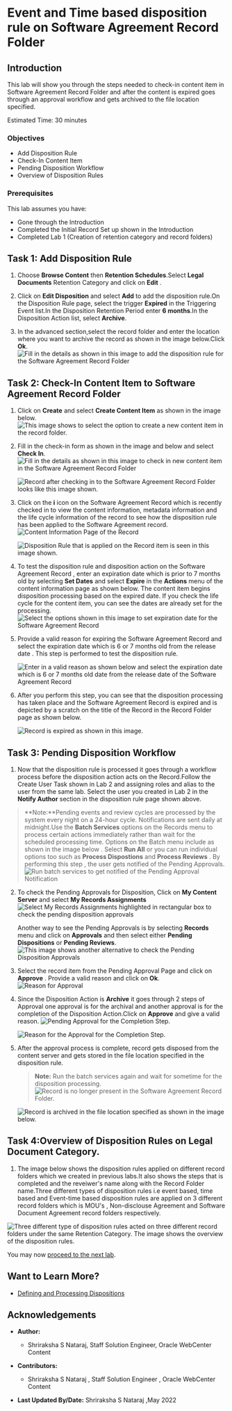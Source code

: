 # Event and Time based disposition rule on Software Agreement Record Folder

## Introduction
This lab will show you through the steps needed to check-in content item in Software Agreement Record Folder and after the content is expired goes through an approval workflow and gets archived to the file location specified.

Estimated Time: 30 minutes


### Objectives

* Add Disposition Rule
* Check-In Content Item
* Pending Disposition Workflow
* Overview of Disposition Rules

### Prerequisites

This lab assumes you have:
* Gone through the Introduction
* Completed the Initial Record Set up shown in the Introduction
* Completed Lab 1 (Creation of retention category and record folders)

## Task 1: Add Disposition Rule

1. Choose **Browse Content** then **Retention Schedules**.Select **Legal Documents** Retention Category and click on **Edit** .

2. Click on **Edit Disposition** and select **Add** to add the disposition rule.On the Disposition Rule page, select the trigger **Expired** in the Triggering Event list.In the Disposition Retention Period enter **6 months**.In the Disposition Action list, select **Archive**.

3. In the advanced section,select the record folder and enter the location where you want to archive the record as shown in the image below.Click **Ok**.
     ![Fill in the details as shown in this image to add the disposition rule for the Software Agreement Record Folder](./images/add-disposition-rule.png "Edit Disposition Rule")


## Task 2: Check-In Content Item to Software Agreement Record Folder

1. Click on **Create** and select **Create Content Item** as shown in the image below. 
    ![This image shows to select the option to create a new content item in the record folder.](./images/checkin-new-content-item.png " Check-In Content Item")

2. Fill in the check-in form as shown in the image and below and select **Check In**. 
    ![Fill in the details as shown in this image to check in new content item in the Software Agreement Record Folder](./images/checkin-form.png "Check-In Form")
    
    ![Record after checking in to the Software Agreement Record Folder looks like this image shown.](./images/softwareagreementrecord.png "Software Agreement Record")

3. Click on the **i** icon on the Software Agreement Record which is recently checked in to view the content information, metadata information and the life cycle information of the record to see how the disposition rule has been applied to the Software Agreement record.
    ![Content Information Page of the Record](./images/record-content-info.png "Record Content Information")

    ![Disposition Rule that is applied on the Record item is seen in this image shown.](./images/content-life-cycle.png "Content Life Cycle Page")

4. To test the disposition rule and disposition action on the Software Agreement Record , enter an expiration date which is prior to 7 months old by selecting **Set Dates** and select **Expire** in the **Actions** menu of the content information page as shown below. The content item begins disposition processing based on the expired date. If you check the life cycle for the content item, you can see the dates are already set for the processing.
   ![Select the options shown in this image to set expiration date for the Software Agreement Record](./images/set-dates.png "Set Dates for the Record ")

5. Provide a valid reason for expiring the Software Agreement Record and select the expiration date which is 6 or 7 months old from the release date . This step is performed to test the disposition rule.

   ![Enter in a valid reason as shown below and select the expiration date which is 6 or 7 months old date from the release date of the Software Agreement Record](./images/expire-reason.png "Expire Reason and Expire Date Page")

6. After you perform this step, you can see that the disposition processing has taken place and the Software Agreement Record is expired and is depicted by a scratch on the title of the Record in the Record Folder page as shown below.

   ![Record is expired as shown in this image.](./images/record-disposed.png "Record Expired")

## Task 3: Pending Disposition Workflow

1. Now that the disposition rule is processed it goes through a workflow process before the disposition action acts on the Record.Follow the Create User Task shown in Lab 2 and assigning roles and alias to the user from the same lab. 
Select the user you created in Lab 2 in the **Notify Author** section in the disposition rule page shown above. 

> **Note:**Pending events and review cycles are processed by the system every night on a 24-hour cycle. Notifications are sent daily at midnight.Use the **Batch Services** options on the Records menu to process certain actions immediately rather than wait for the scheduled processing time. Options on the Batch menu include as shown in the image below . Select **Run All** or you can run individual options too such as **Process Dispostions** and **Process Reviews** . By performing this step , the user gets notified of the Pending Approvals.
   ![Run batch services to get notified of the Pending Approval Notification](./images/run-batch-services.png "Run Batch Services Option")

2. To check the Pending Approvals for Disposition, Click on **My Content Server** and select **My Records Assignments** 
    ![Select My Records Assignments highlighted in rectangular box to check the pending disposition approvals](./images/pending-approvals.png "Pending Approval Page")

    Another way to see the Pending Approvals is by selecting **Records** menu and click on **Approvals** and then select either **Pending Dispositions** or **Pending Reviews**.
     ![This image shows another alternative to check the Pending Disposition Approvals](./images/pending-approval-another-way.png "Pending Approval Page through Records Option")

3. Select the record item from the Pending Approval Page and click on **Approve** . Provide a valid reason and click on **Ok**.
   ![Reason for Approval](./images/reason-for-approval.png "Reason For Approval")

4. Since the Disposition Action is **Archive** it goes through 2 steps of Approval one approval is for the archival and another approval is for the completion of the Disposition Action.Click on **Approve** and give a valid reason.
    ![Pending Approval for the Completion Step.](./images/pending-approval-2.png "Pending Approval")

    ![Reason for the Approval for the Completion Step.](./images/reason-approval-2.png "Reason For Approval")

5. After the approval process is complete, record gets disposed from the content server and gets stored in the file location specified in the disposition rule.
    > **Note:** Run the batch services again and wait for sometime for the disposition processing.
    ![Record is no longer present in the Software Agreement Record Folder.](./images/record-disposed.png "Record Purged from the system")

    ![Record is archived in the file location specified as shown in the image below.](./images/archived-in-desktop-folder.png "Archived Record Item")

## Task 4:Overview of Disposition Rules on Legal Document Category.

1. The image below shows the disposition rules applied on different record folders which we created in previous labs.It also shows the steps that is completed and the reveiwer's name along with the Record Folder name.Three different types of disposition rules i.e event based, time based and Event-time based disposition rules are applied on 3 different record folders which is MOU's , Non-disclouse Agreement and Software Document Agreement record folders respectively.

![Three different type of disposition rules acted on three different record folders under the same Retention Category. The image shows the overview of the disposition rules.](./images/overview-of-entire-disposition-rule.png "Disposition Rules")

  
  
You may now [proceed to the next lab](#next).

## Want to Learn More?

* [Defining and Processing Dispositions ](https://docs.oracle.com/en/middleware/webcenter/content/12.2.1.4/webcenter-content-manage/defining-and-processing-dispositions.html#GUID-0827B335-BA5E-4B9C-9270-27BE4520391C)



## Acknowledgements

* **Author:**
    * Shriraksha S Nataraj, Staff Solution Engineer, Oracle WebCenter Content
* **Contributors:**
    * Shriraksha S Nataraj , Staff Solution Engineer , Oracle WebCenter Content

* **Last Updated By/Date:** Shriraksha S Nataraj ,May 2022
